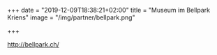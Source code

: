 +++
date = "2019-12-09T18:38:21+02:00"
title = "Museum im Bellpark Kriens"
image = "/img/partner/bellpark.png"

+++

http://bellpark.ch/
